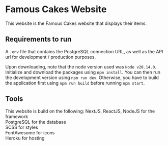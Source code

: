 # Famous Cakes Website
This website is the Famous Cakes website that displays their items. 

## Requirements to run
A `.env` file that contains the PostgreSQL connection URL, as well as the API url for development / production purposes.

Upon downloading, note that the node version used was `Node v20.14.0`. Initialize and download the packages using `npm install`. You can then run the development version using `npm run dev`. Otherwise, you have to build the application first using `npm run build` before running `npm start`.

## Tools
This website is build on the following:
NextJS, ReactJS, NodeJS for the framework  
PostgreSQL for the database  
SCSS for styles  
FontAwesome for icons  
Heroku for hosting
